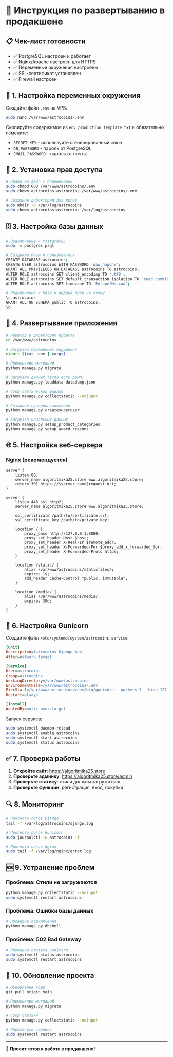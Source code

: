 # 🚀 Инструкция по развертыванию в продакшене

## 📋 Чек-лист готовности

- ✅ PostgreSQL настроен и работает
- ✅ Nginx/Apache настроен для HTTPS
- ✅ Переменные окружения настроены
- ✅ SSL-сертификат установлен
- ✅ Firewall настроен

## 🔧 1. Настройка переменных окружения

Создайте файл `.env` на VPS:

```bash
sudo nano /var/www/astrocoins/.env
```

Скопируйте содержимое из `env_production_template.txt` и обязательно измените:

- `SECRET_KEY` - используйте сгенерированный ключ
- `DB_PASSWORD` - пароль от PostgreSQL
- `EMAIL_PASSWORD` - пароль от почты

## 🔐 2. Установка прав доступа

```bash
# Права на файл с переменными
sudo chmod 600 /var/www/astrocoins/.env
sudo chown astrocoins:astrocoins /var/www/astrocoins/.env

# Создание директории для логов
sudo mkdir -p /var/log/astrocoins
sudo chown astrocoins:astrocoins /var/log/astrocoins
```

## 🗄️ 3. Настройка базы данных

```bash
# Подключение к PostgreSQL
sudo -u postgres psql

# Создание базы и пользователя
CREATE DATABASE astrocoins;
CREATE USER astrocoins WITH PASSWORD 'ваш_пароль';
GRANT ALL PRIVILEGES ON DATABASE astrocoins TO astrocoins;
ALTER ROLE astrocoins SET client_encoding TO 'utf8';
ALTER ROLE astrocoins SET default_transaction_isolation TO 'read committed';
ALTER ROLE astrocoins SET timezone TO 'Europe/Moscow';

# Подключение к базе и выдача прав на схему
\c astrocoins
GRANT ALL ON SCHEMA public TO astrocoins;
\q
```

## 🔄 4. Развертывание приложения

```bash
# Переход в директорию проекта
cd /var/www/astrocoins

# Загрузка переменных окружения
export $(cat .env | xargs)

# Применение миграций
python manage.py migrate

# Загрузка данных (если есть дамп)
python manage.py loaddata datadump.json

# Сбор статических файлов
python manage.py collectstatic --noinput

# Создание суперпользователя
python manage.py createsuperuser

# Загрузка начальных данных
python manage.py setup_product_categories
python manage.py setup_award_reasons
```

## 🌐 5. Настройка веб-сервера

### Nginx (рекомендуется)

```nginx
server {
    listen 80;
    server_name algoritmika25.store www.algoritmika25.store;
    return 301 https://$server_name$request_uri;
}

server {
    listen 443 ssl http2;
    server_name algoritmika25.store www.algoritmika25.store;

    ssl_certificate /path/to/certificate.crt;
    ssl_certificate_key /path/to/private.key;

    location / {
        proxy_pass http://127.0.0.1:8000;
        proxy_set_header Host $host;
        proxy_set_header X-Real-IP $remote_addr;
        proxy_set_header X-Forwarded-For $proxy_add_x_forwarded_for;
        proxy_set_header X-Forwarded-Proto https;
    }

    location /static/ {
        alias /var/www/astrocoins/staticfiles/;
        expires 1y;
        add_header Cache-Control "public, immutable";
    }

    location /media/ {
        alias /var/www/astrocoins/media/;
        expires 30d;
    }
}
```

## 🔄 6. Настройка Gunicorn

Создайте файл `/etc/systemd/system/astrocoins.service`:

```ini
[Unit]
Description=Astrocoins Django App
After=network.target

[Service]
User=astrocoins
Group=astrocoins
WorkingDirectory=/var/www/astrocoins
EnvironmentFile=/var/www/astrocoins/.env
ExecStart=/var/www/astrocoins/venv/bin/gunicorn --workers 3 --bind 127.0.0.1:8000 astrocoins.wsgi:application
Restart=always

[Install]
WantedBy=multi-user.target
```

Запуск сервиса:

```bash
sudo systemctl daemon-reload
sudo systemctl enable astrocoins
sudo systemctl start astrocoins
sudo systemctl status astrocoins
```

## ✅ 7. Проверка работы

1. **Откройте сайт**: https://algoritmika25.store
2. **Проверьте админку**: https://algoritmika25.store/admin
3. **Проверьте статику**: стили должны загружаться
4. **Проверьте функции**: регистрация, вход, покупки

## 🔍 8. Мониторинг

```bash
# Просмотр логов Django
tail -f /var/log/astrocoins/django.log

# Просмотр логов Gunicorn
sudo journalctl -u astrocoins -f

# Просмотр логов Nginx
sudo tail -f /var/log/nginx/error.log
```

## 🆘 9. Устранение проблем

### Проблема: Стили не загружаются
```bash
python manage.py collectstatic --noinput
sudo systemctl restart astrocoins
```

### Проблема: Ошибки базы данных
```bash
# Проверка подключения
python manage.py dbshell
```

### Проблема: 502 Bad Gateway
```bash
# Проверка статуса Gunicorn
sudo systemctl status astrocoins
sudo systemctl restart astrocoins
```

## 🔄 10. Обновление проекта

```bash
# Обновление кода
git pull origin main

# Применение миграций
python manage.py migrate

# Сбор статики
python manage.py collectstatic --noinput

# Перезапуск сервиса
sudo systemctl restart astrocoins
```

---

**🎉 Проект готов к работе в продакшене!**
